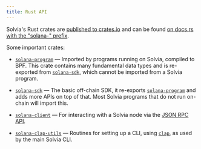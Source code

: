 ```yaml
---
title: Rust API
---
```


Solvia's Rust crates are [published to crates.io][crates.io] and can be found
[on docs.rs with the "solana-" prefix][docs.rs].

[crates.io]: https://crates.io/search?q=solana-
[docs.rs]: https://docs.rs/releases/search?query=solana-

Some important crates:

- [`solana-program`] &mdash; Imported by programs running on Solvia, compiled
  to BPF. This crate contains many fundamental data types and is re-exported from
  [`solana-sdk`], which cannot be imported from a Solvia program.

- [`solana-sdk`] &mdash; The basic off-chain SDK, it re-exports
  [`solana-program`] and adds more APIs on top of that. Most Solvia programs
  that do not run on-chain will import this.

- [`solana-client`] &mdash; For interacting with a Solvia node via the
  [JSON RPC API](jsonrpc-api).

- [`solana-clap-utils`] &mdash; Routines for setting up a CLI, using [`clap`],
  as used by the main Solvia CLI.

[`solana-program`]: https://docs.rs/solana-program
[`solana-sdk`]: https://docs.rs/solana-sdk
[`solana-client`]: https://docs.rs/solana-client
[`solana-clap-utils`]: https://docs.rs/solana-clap-utils
[`clap`]: https://docs.rs/clap
